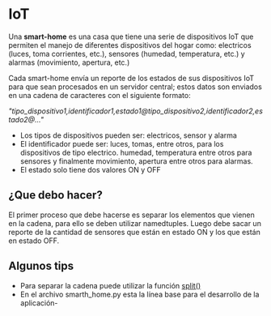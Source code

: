 # IoT
Una **smart-home** es una casa que tiene una serie de dispositivos IoT que permiten el manejo de diferentes dispositivos del hogar como: electricos (luces, toma corrientes, etc.), sensores (humedad, temperatura, etc.) y alarmas (movimiento, apertura, etc.)

Cada smart-home envía un reporte de los estados de sus dispositivos IoT para que sean procesados en un servidor central; estos datos son enviados en una cadena de caracteres con el siguiente formato:

*"tipo_dispositivo1,identificador1,estado1@tipo_dispositivo2,identificador2,estado2@..."*

*  Los tipos de dispositivos pueden ser: electricos, sensor y alarma
*  El identificador puede ser: luces, tomas, entre otros, para los dispositivos de tipo electrico. humedad, temperatura entre otros para sensores y finalmente movimiento, apertura entre otros para alarmas.
*  El estado solo tiene dos valores ON y OFF

## ¿Que debo hacer?
El primer proceso que debe hacerse es separar los elementos que vienen en la cadena, para ello se deben utilizar namedtuples. Luego debe sacar un reporte de la cantidad de sensores que están en estado ON y los que están en estado OFF.

## Algunos tips
* Para separar la cadena puede utilizar la función [split()](https://www.w3schools.com/python/ref_string_split.asp)
* En el archivo smarth_home.py esta la línea base para el desarrollo de la aplicación-
